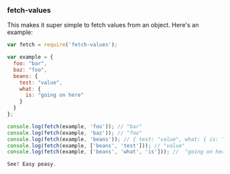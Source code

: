 ### fetch-values

This makes it super simple to fetch values from an object. Here's an example:

```js
var fetch = require('fetch-values');

var example = {
  foo: "bar",
  baz: "foo",
  beans: {
    test: "value",
    what: {
      is: "going on here"
    }
  }
};

console.log(fetch(example, 'foo')); // "bar"
console.log(fetch(example, 'baz')); // "foo"
console.log(fetch(example, 'beans')); // { test: "value", what: { is: "going on here " }}
console.log(fetch(example, ['beans', 'test'])); // "value"
console.log(fetch(example, ['beans', 'what', 'is'])); //  "going on here"

See? Easy peasy.
```
